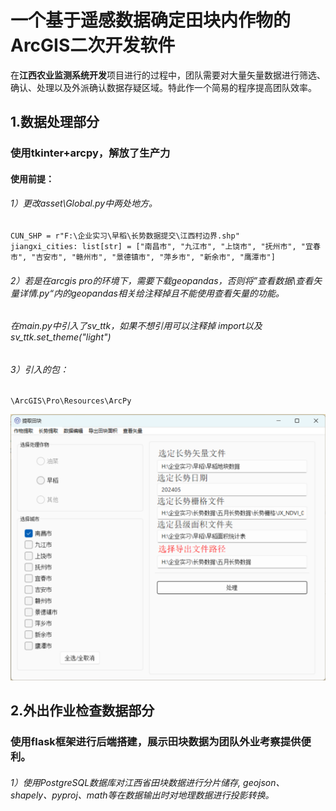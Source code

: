 # 一个基于遥感数据确定田块内作物的ArcGIS二次开发软件

在**江西农业监测系统开发**项目进行的过程中，团队需要对大量矢量数据进行筛选、确认、处理以及外派确认数据存疑区域。特此作一个简易的程序提高团队效率。

## 1.数据处理部分

### 使用tkinter+arcpy，解放了生产力

#### 使用前提：

###### 1）更改asset\Global.py中两处地方。

```
CUN_SHP = r"F:\企业实习\早稻\长势数据提交\江西村边界.shp"
jiangxi_cities: list[str] = ["南昌市", "九江市", "上饶市", "抚州市", "宜春市", "吉安市", "赣州市", "景德镇市", "萍乡市", "新余市", "鹰潭市"]
```

###### 2）若是在arcgis pro的环境下，需要下载geopandas，否则将”查看数据\查看矢量详情.py“内的geopandas相关给注释掉且不能使用查看矢量的功能。

###### 在main.py中引入了sv_ttk，如果不想引用可以注释掉 import以及  sv_ttk.set_theme("light")

###### 3）引入的包：

```
\ArcGIS\Pro\Resources\ArcPy
```

![image](image.png)

## 2.外出作业检查数据部分

### 使用flask框架进行后端搭建，展示田块数据为团队外业考察提供便利。

###### 1）使用PostgreSQL数据库对江西省田块数据进行分片储存, geojson、shapely、pyproj、math等在数据输出时对地理数据进行投影转换。
